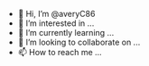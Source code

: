 - 👋 Hi, I’m @averyC86
- 👀 I’m interested in ...
- 🌱 I’m currently learning ...
- 💞️ I’m looking to collaborate on ...
- 📫 How to reach me ...

<!---
Welocme to my GitHUb!
--->
